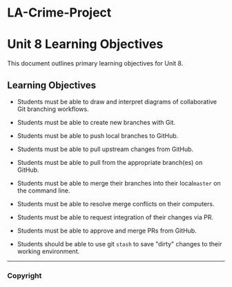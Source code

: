 # LA-Crime-Project

# Unit 8 Learning Objectives

This document outlines primary learning objectives for Unit 8.

## Learning Objectives

* Students must be able to draw and interpret diagrams of collaborative Git branching workflows.
* Students must be able to create new branches with Git.
* Students must be able to push local branches to GitHub.

* Students must be able to pull upstream changes from GitHub.
* Students must be able to pull from the appropriate branch(es) on GitHub.
* Students must be able to merge their branches into their local`master` on the command line.

* Students must be able to resolve merge conflicts on their computers.
* Students must be able to request integration of their changes via PR.
* Students must be able to approve and merge PRs from GitHub.

* Students should be able to use git `stash` to save "dirty" changes to their working environment.

- - -

### Copyright
